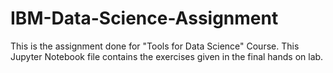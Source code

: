 # IBM-Data-Science-Assignment

This is the assignment done for "Tools for Data Science" Course. This Jupyter Notebook file contains the exercises given in the final hands on lab.
